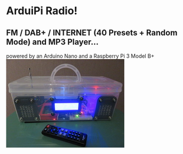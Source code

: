 # ArduiPi Radio!
## FM / DAB+ / INTERNET (40 Presets + Random Mode) and MP3 Player...
powered by an Arduino Nano and a Raspberry Pi 3 Model B+
<BR><A HREF="pix/ArduiPi Radio!.jpg"><IMG SRC="pix/ArduiPi Radio! (small).jpg" ALT="ArduiPi Radio!" WIDTH=320 HEIGHT=240 BORDER=0></A>
